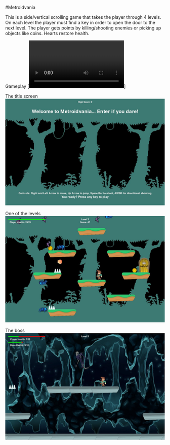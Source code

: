 #Metroidvania

This is a side/vertical scrolling game that takes the player through 4 levels. On each level the player must find a key in order to open the door to the next level. The player gets points by killing/shooting enemies or picking up objects like coins. Hearts restore health.

Gameplay
[![Alt text for your video](Adventure_Game.mov)]

The title screen
![](screenshot_title.jpg)

One of the levels
![](screenshot_lvl_3.jpg)

The boss
![](screenshot_boss.jpg)
